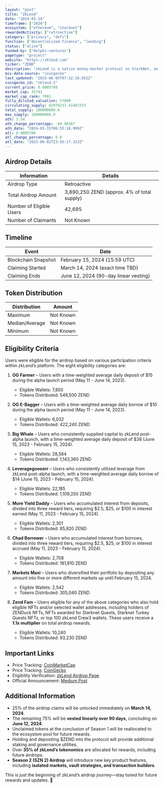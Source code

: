 ```yaml
---
layout: "post"
title: "ZkLend"
date: "2024-03-14"
timeframe: ["2024"]
ecosystem: ["ethereum", "starknet"]
rewardedActivity: ["retroactive"]
category: ["privacy", "defi"]
function: ["decentralized-finance", "lending"]
status: ["alive"]
funded-by: ["delphi-ventures"]
pagetype: "project"
website: "https://zklend.com"
ticker: "ZEND"
description: "zkLend is a native money-market protocol on StarkNet, an L2 scaling solution combining zk-rollup scalability, superior transaction speed, and cost savings with Ethereum’s security."
mis-data-source: "coingecko"
last_updated: "2025-06-03T07:32:16.652Z"
coingecko_id: "zklend-2"
current_price: 0.0005708
market_cap: 35743
market_cap_rank: 7991
fully_diluted_valuation: 57080
circulating_supply: 62979237.41483333
total_supply: 100000000.0
max_supply: 100000000.0
ath: 3.54
ath_change_percentage: -99.98387
ath_date: "2024-03-15T06:55:18.999Z"
atl: 0.0005708
atl_change_percentage: 0.0
atl_date: "2025-06-02T23:56:17.323Z"
---
```


## Airdrop Details

| Information              | Details                                     |
| ------------------------ | ------------------------------------------- |
| Airdrop Type             | Retroactive                                 |
| Total Airdrop Amount     | 3,890,250 ZEND (approx. 4% of total supply) |
| Number of Eligible Users | 42,695                                      |
| Number of Claimants      | Not Known                                   |

## Timeline

| Event               | Date                                  |
| ------------------- | ------------------------------------- |
| Blockchain Snapshot | February 15, 2024 (15:59 UTC)         |
| Claiming Started    | March 14, 2024 (exact time TBD)       |
| Claiming Ends       | June 12, 2024 (90-day linear vesting) |

## Token Distribution

| Distribution   | Amount    |
| -------------- | --------- |
| Maximum        | Not Known |
| Median/Average | Not Known |
| Minimum        | Not Known |

## Eligibility Criteria

Users were eligible for the airdrop based on various participation criteria within zkLend’s platform. The eight eligibility categories are:

1. **OG Farmer** – Users with a time-weighted average daily deposit of $15 during the alpha launch period (May 11 - June 14, 2023).

   - Eligible Wallets: 7,850
   - Tokens Distributed: 549,500 ZEND

2. **OG E-Bagger** – Users with a time-weighted average daily borrow of $10 during the alpha launch period (May 11 - June 14, 2023).

   - Eligible Wallets: 6,032
   - Tokens Distributed: 422,240 ZEND

3. **Big Whale** – Users who consistently supplied capital to zkLend post-alpha launch, with a time-weighted average daily deposit of $38 (June 15, 2023 - February 15, 2024).

   - Eligible Wallets: 28,584
   - Tokens Distributed: 1,143,360 ZEND

4. **Leveragegoooorr** – Users who consistently utilized leverage from zkLend post-alpha launch, with a time-weighted average daily borrow of $14 (June 15, 2023 - February 15, 2024).

   - Eligible Wallets: 22,185
   - Tokens Distributed: 1,109,250 ZEND

5. **More Yield Daddy** – Users who accumulated interest from deposits, divided into three reward tiers, requiring $2.5, $25, or $100 in interest earned (May 11, 2023 - February 15, 2024).

   - Eligible Wallets: 2,301
   - Tokens Distributed: 85,820 ZEND

6. **Chad Borrower** – Users who accumulated interest from borrows, divided into three reward tiers, requiring $2.5, $25, or $100 in interest accrued (May 11, 2023 - February 15, 2024).

   - Eligible Wallets: 2,708
   - Tokens Distributed: 181,810 ZEND

7. **Markets Maxi** – Users who diversified their portfolio by depositing any amount into five or more different markets up until February 15, 2024.

   - Eligible Wallets: 2,542
   - Tokens Distributed: 305,040 ZEND

8. **Zend Fam** – Users eligible for any of the above categories who also hold eligible NFTs and/or selected wallet addresses, including holders of ZENDuck NFTs, NFTs awarded for Starknet Quests, Starknet Turkey Quests NFTs, or top 100 zkLend Crew3 wallets. These users receive a **1.1x multiplier** on total airdrop rewards.
   - Eligible Wallets: 10,240
   - Tokens Distributed: 93,230 ZEND

## Important Links

- Price Tracking: [CoinMarketCap](https://coinmarketcap.com/currencies/zklend)
- Price Tracking: [CoinGecko](https://www.coingecko.com/en/coins/zklend)
- Eligibility Verification: [zkLend Airdrop Page](https://app.zklend.com/airdrop)
- Official Announcement: [Medium Post](https://medium.com/zklend/the-zend-airdrop-szn-1-has-landed-4925b56e5216)

## Additional Information

- 25% of the airdrop claims will be unlocked immediately on **March 14, 2024**.
- The remaining 75% will be **vested linearly over 90 days**, concluding on **June 12, 2024**.
- Unclaimed tokens at the conclusion of Season 1 will be reallocated to the ecosystem pool for future rewards.
- Holding and depositing $ZEND into the protocol will provide additional staking and governance utilities.
- Over **35% of zkLend’s tokenomics** are allocated for rewards, including future airdrops.
- **Season 2 (SZN 2) Airdrop** will introduce new key product features, including **isolated markets, vault strategies, and transaction builders**.

This is just the beginning of zkLend’s airdrop journey—stay tuned for future rewards and updates. 🚀